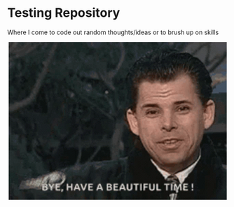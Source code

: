 # Testing Repository

Where I come to code out random thoughts/ideas or to brush up on skills

<p align="center">
  <img src="Resources/haveAGreatTime.gif"/>
</p>
